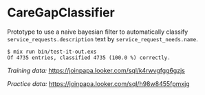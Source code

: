 # CareGapClassifier

Prototype to use a naive bayesian filter to automatically classify
`service_requests.description` text by `service_request_needs.name`.

```
$ mix run bin/test-it-out.exs
Of 4735 entries, classified 4735 (100.0 %) correctly.
```

*Training data:* https://joinpapa.looker.com/sql/k4rwvgfgg6gzjs

*Practice data:* https://joinpapa.looker.com/sql/h98w8455fpmxjg
